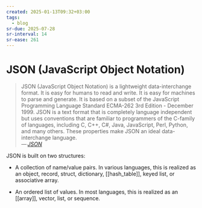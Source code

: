 ```yaml
---
created: 2025-01-13T09:32+03:00
tags:
  - blog
sr-due: 2025-07-28
sr-interval: 14
sr-ease: 261
---
```


# JSON (JavaScript Object Notation)

> JSON (JavaScript Object Notation) is a lightweight data-interchange format. It
> is easy for humans to read and write. It is easy for machines to parse and
> generate. It is based on a subset of the JavaScript Programming Language
> Standard ECMA-262 3rd Edition - December 1999. JSON is a text format that is
> completely language independent but uses conventions that are familiar to
> programmers of the C-family of languages, including C, C++, C#, Java,
> JavaScript, Perl, Python, and many others. These properties make JSON an ideal
> data-interchange language.\
> — <cite>[JSON](https://www.json.org/json-en.html)</cite>

JSON is built on two structures:

- A collection of name/value pairs. In various languages, this is realized as an
  object, record, struct, dictionary, [[hash_table]], keyed list, or associative
  array.

- An ordered list of values. In most languages, this is realized as an
  [[array]], vector, list, or sequence.
